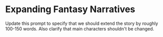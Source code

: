 # Expanding Fantasy Narratives

Update this prompt to specify that we should extend the story by roughly 100-150 words. Also clarify that main characters shouldn't be changed.